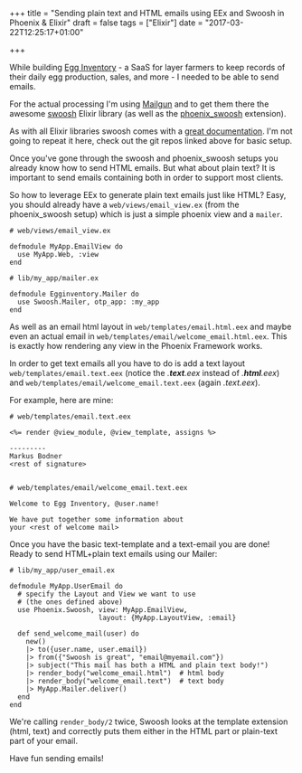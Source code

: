 +++
title = "Sending plain text and HTML emails using EEx and Swoosh in Phoenix & Elixir"
draft = false
tags = ["Elixir"]
date = "2017-03-22T12:25:17+01:00"

+++

While building [Egg Inventory](https://egginventory.com) - a SaaS for layer farmers to keep records of their daily egg production, sales, and more - I needed to be able to send emails.

For the actual processing I'm using [Mailgun](https://www.mailgun.com/) and to get them there the awesome [swoosh](https://github.com/swoosh/swoosh) Elixir library (as well as the [phoenix_swoosh](https://github.com/swoosh/phoenix_swoosh) extension).

As with all Elixir libraries swoosh comes with a [great documentation](https://hexdocs.pm/swoosh/Swoosh.html). I'm not going to repeat it here, check out the git repos linked above for basic setup.

Once you've gone through the swoosh and phoenix_swoosh setups you already know how to send HTML emails. But what about plain text? It is important to send emails containing both in order to support most clients.

So how to leverage EEx to generate plain text emails just like HTML? Easy, you should already have a `web/views/email_view.ex` (from the phoenix_swoosh setup) which is just a simple phoenix view and a `mailer`.

    # web/views/email_view.ex

    defmodule MyApp.EmailView do
      use MyApp.Web, :view
    end

    # lib/my_app/mailer.ex

    defmodule Egginventory.Mailer do
      use Swoosh.Mailer, otp_app: :my_app
    end

As well as an email html layout in `web/templates/email.html.eex` and maybe even an actual email in `web/templates/email/welcome_email.html.eex`. This is exactly how rendering any view in the Phoenix Framework works.

In order to get text emails all you have to do is add a text layout `web/templates/email.text.eex` (notice the _.**text**.eex_ instead of _.**html**.eex_) and `web/templates/email/welcome_email.text.eex` (again _.text.eex_).

For example, here are mine:

    # web/templates/email.text.eex

    <%= render @view_module, @view_template, assigns %>

    ---------
    Markus Bodner
    <rest of signature>


    # web/templates/email/welcome_email.text.eex

    Welcome to Egg Inventory, @user.name!

    We have put together some information about
    your <rest of welcome mail>

Once you have the basic text-template and a text-email you are done! Ready to send HTML+plain text emails using our Mailer:

    # lib/my_app/user_email.ex

    defmodule MyApp.UserEmail do
      # specify the Layout and View we want to use
      # (the ones defined above)
      use Phoenix.Swoosh, view: MyApp.EmailView,
                          layout: {MyApp.LayoutView, :email}

      def send_welcome_mail(user) do
        new()
        |> to({user.name, user.email})
        |> from({"Swoosh is great", "email@myemail.com"})
        |> subject("This mail has both a HTML and plain text body!")
        |> render_body("welcome_email.html")  # html body
        |> render_body("welcome_email.text")  # text body
        |> MyApp.Mailer.deliver()
      end
    end

We're calling `render_body/2` twice, Swoosh looks at the template extension (html, text) and correctly puts them either in the HTML part or plain-text part of your email.

Have fun sending emails!
